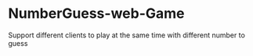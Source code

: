 # NumberGuess-web-Game
Support different clients to play at the same time with different number to guess
